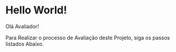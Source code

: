 # Hello World!
Olá Avaliador!

Para Realizar o processo de Avaliação deste Projeto, siga os passos listados Abaixo.
